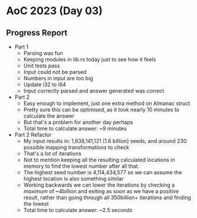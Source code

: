 # AoC 2023 (Day 03)

## Progress Report
- Part 1
  - Parsing was fun
  - Keeping modules in lib.rs today just to see how it feels
  - Unit tests pass
  - Input could not be parsed
  - Numbers in input are too big
  - Update i32 to i64
  - Input correctly parsed and answer generated was correct
- Part 2
  - Easy enough to implement, just one extra method on Almanac struct
  - Pretty sure this can be optimised, as it took nearly 10 minutes to calculate the answer
  - But that's a problem for another day perhaps
  - Total time to calculate answer: ~9 minutes
- Part 2 Refactor
  - My input results in: 1,638,141,121 (1.6 billion) seeds, and around 230
    possible mapping transformations to check
  - That's a lot of iterations
  - Not to mention keeping all the resulting calculated locations in memory to
    find the lowest number after all that.
  - The highest seed number is 4,114,434,577 so we can assume the highest
    location is also something similar
  - Working backwards we can lower the iterations by checking a _maximum_ of
    ~4billion and exiting as soon as we have a positive result, rather than
    going through all 350billion+ iterations and finding the lowest
  - Total time to calculate answer: ~2.5 seconds